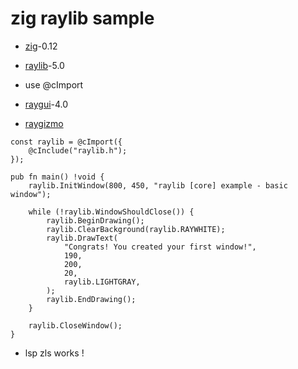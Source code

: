 # zig raylib sample

- [zig](https://github.com/ziglang/zig)-0.12
- [raylib](https://github.com/raysan5/raylib)-5.0
- use @cImport
- [raygui](https://github.com/raysan5/raygui)-4.0

- [raygizmo](https://github.com/alexeykarnachev/raygizmo)

```zig
const raylib = @cImport({
    @cInclude("raylib.h");
});

pub fn main() !void {
    raylib.InitWindow(800, 450, "raylib [core] example - basic window");

    while (!raylib.WindowShouldClose()) {
        raylib.BeginDrawing();
        raylib.ClearBackground(raylib.RAYWHITE);
        raylib.DrawText(
            "Congrats! You created your first window!",
            190,
            200,
            20,
            raylib.LIGHTGRAY,
        );
        raylib.EndDrawing();
    }

    raylib.CloseWindow();
}
```

- lsp zls works !
